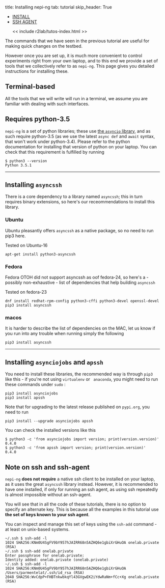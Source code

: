 title: Installing nepi-ng
tab: tutorial
skip_header: True

<script src="/assets/r2lab/open_tab.js"></script>
<script src="/assets/js/diff.js"></script>
<script src="/assets/r2lab/r2lab-diff.js"></script>
<style>@import url("/assets/r2lab/r2lab-diff.css")</style>

<ul class="nav nav-tabs">
  <li class="active"> <a href="#INSTALL">INSTALL</a> </li>
  <li> <a href="#SSHAGENT">SSH AGENT</a></li>

  << include r2lab/tutos-index.html >>
</ul>

<div id="contents" class="tab-content" markdown="1">

<!------------ INSTALL ------------>
<div id="INSTALL" class="tab-pane fade in active" markdown="1">

The commands that we have seen in the previous tutorial are useful for
making quick changes on the testbed.

However once you are set up, it is much more convenient to control
experiments right from your own laptop, and to this end we provide a
set of tools that we collectively refer to as `nepi-ng`. This page
gives you detailed instructions for installing these.

## Terminal-based

All the tools that we will write will run in a terminal, we assume you are familiar with dealing with such interfaces.

## Requires python-3.5

`nepi-ng` is a set of python libraries; these use [the `asyncio` library](https://docs.python.org/3/library/asyncio.html), 
and as such require python-3.5 (as we use the latest `async def` and `await` syntax, that won't work under python-3.4).
Please refer to the python documentation for installing that version of python on your laptop.
You can check that this requirement is fulfilled by running

    $ python3 --version
    Python 3.5.1

***

## Installing `asyncssh`

There is a core dependency to a library named `asyncssh`; this in turn
requires binary extensions, so here's our receommendations to install
this library.

### Ubuntu

Ubuntu pleasantly offers `asyncssh` as a native package, so no need to run pip3 here.

Tested on Ubuntu-16

    apt-get install python3-asyncssh

### Fedora

Fedora OTOH did not support asyncssh as oof fedora-24, so here's a - possibly non-exhaustive - list of dependencies that help building `asyncssh`

Tested on fedora-23

    dnf install redhat-rpm-config python3-cffi python3-devel openssl-devel
    pip3 install asyncssh

### macos

It is harder to describe the list of dependencies on the MAC, let us know if you run into any trouble when running simply the following

    pip3 install asyncssh

***

## Installing `asynciojobs` and `apssh`

You need to install these libraries, the recommended way is through
`pip3` like this - if you're not using `virtualenv` or ` anaconda`, you
might need to run these commands under `sudo`&nbsp;:

    pip3 install asynciojobs
    pip3 install apssh

Note that for upgrading to the latest release published on `pypi.org`, you need to run

    pip3 install --upgrade asynciojobs apssh

You can check the installed versions like this

    $ python3 -c 'from asynciojobs import version; print(version.version)'
    0.4.0
    $ python3 -c 'from apssh import version; print(version.version)'
    0.4.0

</div>

<!------------ SSHAGENT ------------>
<div id="SSHAGENT" class="tab-pane fade" markdown="1">

## Note on ssh and ssh-agent

`nepi-ng` **does not require** a native ssh client to be installed on
your laptop, as it uses the great `asyncssh` library instead. However,
it is recommended to have one installed, if only for running an ssh
agent, as using ssh repeatedly is almost impossible without an
ssh-agent.

You will see that in all the code of these tutorials, there is no
option to specify an alternate key. This is because all the examples
in this tutorial use **the set of keys known to your ssh agent**.

You can inspect and manage this set of keys using the `ssh-add`
command - at least on unix-based systems.

    ~/.ssh $ ssh-add -l
    1024 SHA256:KNm0U4SgFV9bY957hJAIRR68n5AZHQ6e1gbiXrGHuOA onelab.private (RSA)
    ~/.ssh $ ssh-add onelab.private
    Enter passphrase for onelab.private:
    Identity added: onelab.private (onelab.private)
    ~/.ssh $ ssh-add -l
    1024 SHA256:KNm0U4SgFV9bY957hJAIRR68n5AZHQ6e1gbiXrGHuOA /Users/parmentelat/.ssh/id_rsa (RSA)
    2048 SHA256:WvCdpP+FHBTnkwbkqYl43GVgwEK2iYdwRaNm+fCc+Xg onelab.private (RSA)

</div>

</div> <!-- end div contents -->

